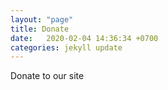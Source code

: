 ```yaml
---
layout: "page"
title: Donate
date:   2020-02-04 14:36:34 +0700
categories: jekyll update
---
```


Donate to our site